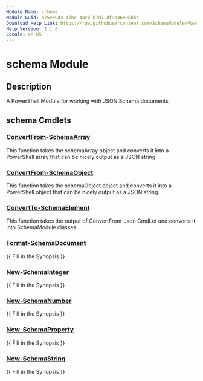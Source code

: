 ```yaml
---
Module Name: schema
Module Guid: b75e69d4-47bc-4ac6-b7d7-df9a36e08bbe
Download Help Link: https://raw.githubusercontent.com/SchemaModule/PowerShell/master/cabs/
Help Version: 1.1.0
Locale: en-US
---
```


# schema Module
## Description
A PowerShell Module for working with JSON Schema documents

## schema Cmdlets
### [ConvertFrom-SchemaArray](ConvertFrom-SchemaArray.md)
This function takes the schemaArray object and converts it into a PowerShell array
that can be nicely output as a JSON string.

### [ConvertFrom-SchemaObject](ConvertFrom-SchemaObject.md)
This function takes the schemaObject object and converts it into a PowerShell object
that can be nicely output as a JSON string.

### [ConvertTo-SchemaElement](ConvertTo-SchemaElement.md)
This function takes the output of ConvertFrom-Json CmdLet and converts it into
SchemaModule classes.

### [Format-SchemaDocument](Format-SchemaDocument.md)
{{ Fill in the Synopsis }}

### [New-SchemaInteger](New-SchemaInteger.md)
{{ Fill in the Synopsis }}

### [New-SchemaNumber](New-SchemaNumber.md)
{{ Fill in the Synopsis }}

### [New-SchemaProperty](New-SchemaProperty.md)
{{ Fill in the Synopsis }}

### [New-SchemaString](New-SchemaString.md)
{{ Fill in the Synopsis }}

